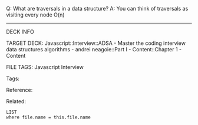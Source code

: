 Q: What are traversals in a data structure?
A: You can think of traversals as visiting every node O(n)
<!--ID: 1690026322078-->

---

DECK INFO

TARGET DECK: Javascript::Interview::ADSA - Master the coding interview data structures algorithms - andrei neagoie::Part I - Content::Chapter 1 - Content

FILE TAGS: Javascript Interview

Tags:

Reference:

Related:

```dataview
LIST
where file.name = this.file.name
```
